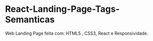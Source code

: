 # React-Landing-Page-Tags-Semanticas
Web Landing Page feita com: HTML5 , CSS3, React e Responsividade.

